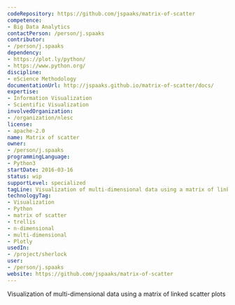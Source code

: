```yaml
---
codeRepository: https://github.com/jspaaks/matrix-of-scatter
competence:
- Big Data Analytics
contactPerson: /person/j.spaaks
contributor:
- /person/j.spaaks
dependency:
- https://plot.ly/python/
- https://www.python.org/
discipline:
- eScience Methodology
documentationUrl: http://jspaaks.github.io/matrix-of-scatter/docs/
expertise:
- Information Visualization
- Scientific Visualization
involvedOrganization:
- /organization/nlesc
license:
- apache-2.0
name: Matrix of scatter
owner:
- /person/j.spaaks
programmingLanguage:
- Python3
startDate: 2016-03-16
status: wip
supportLevel: specialized
tagLine: Visualization of multi-dimensional data using a matrix of linked scatter plots.
technologyTag:
- Visualization
- Python
- matrix of scatter
- trellis
- n-dimensional
- multi-dimensional
- Plotly
usedIn:
- /project/sherlock
user:
- /person/j.spaaks
website: https://github.com/jspaaks/matrix-of-scatter
---
```

Visualization of multi-dimensional data using a matrix of linked scatter plots
